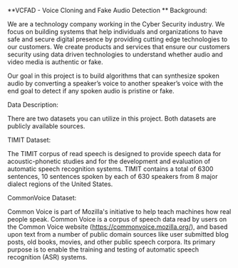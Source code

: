 **VCFAD - Voice Cloning and Fake Audio Detection
**
Background:

We are a technology company working in the Cyber Security industry. We focus on building systems that help individuals and organizations to have safe and secure digital presence by providing cutting edge technologies to our customers. We create products and services that ensure our customers security using data driven technologies to understand whether audio and video media is authentic or fake.

Our goal in this project is to build algorithms that can synthesize spoken audio by converting a speaker’s voice to another speaker’s voice with the end goal to detect if any spoken audio is pristine or fake.

Data Description:

There are two datasets you can utilize in this project. Both datasets are publicly available sources.

TIMIT Dataset:

The TIMIT corpus of read speech is designed to provide speech data for acoustic-phonetic studies and for the development and evaluation of automatic speech recognition systems. TIMIT contains a total of 6300 sentences, 10 sentences spoken by each of 630 speakers from 8 major dialect regions of the United States.

CommonVoice Dataset:

Common Voice is part of Mozilla's initiative to help teach machines how real people speak. Common Voice is a corpus of speech data read by users on the Common Voice website (https://commonvoice.mozilla.org/), and based upon text from a number of public domain sources like user submitted blog posts, old books, movies, and other public speech corpora. Its primary purpose is to enable the training and testing of automatic speech recognition (ASR) systems.
